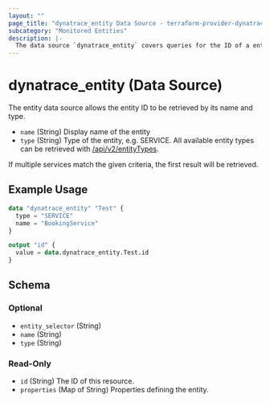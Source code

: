 ```yaml
---
layout: ""
page_title: "dynatrace_entity Data Source - terraform-provider-dynatrace"
subcategory: "Monitored Entities"
description: |-
  The data source `dynatrace_entity` covers queries for the ID of a entity based on name and type
---
```


# dynatrace_entity (Data Source)

The entity data source allows the entity ID to be retrieved by its name and type.

- `name` (String) Display name of the entity
- `type` (String) Type of the entity, e.g. SERVICE. All available entity types can be retrieved with [/api/v2/entityTypes](https://www.dynatrace.com/support/help/dynatrace-api/environment-api/entity-v2/get-all-entity-types).

If multiple services match the given criteria, the first result will be retrieved.

## Example Usage

```terraform
data "dynatrace_entity" "Test" {
  type = "SERVICE"
  name = "BookingService"
}

output "id" {
  value = data.dynatrace_entity.Test.id
}
```

<!-- schema generated by tfplugindocs -->
## Schema

### Optional

- `entity_selector` (String)
- `name` (String)
- `type` (String)

### Read-Only

- `id` (String) The ID of this resource.
- `properties` (Map of String) Properties defining the entity.